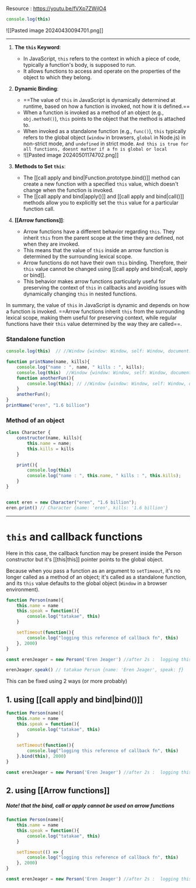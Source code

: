 Resource : https://youtu.be/fVXp7ZWjlO4

```javascript
console.log(this)
```


![[Pasted image 20240430094701.png]]

---

1. **The `this` Keyword**:
    - In JavaScript, `this` refers to the context in which a piece of code, typically a function's body, is supposed to run.
    - It allows functions to access and operate on the properties of the object to which they belong.
2. **Dynamic Binding**:
    
    - ==The value of `this` in JavaScript is dynamically determined at runtime, based on how a function is invoked, not how it is defined.==
    - When a function is invoked as a method of an object (e.g., `obj.method()`), `this` points to the object that the method is attached to.
    - When invoked as a standalone function (e.g., `func()`), `this` typically refers to the global object (`window` in browsers, `global` in Node.js) in non-strict mode, and `undefined` in strict mode. `And this is true for all functions, doesnt matter if a fn is global or local`
    - ![[Pasted image 20240501174702.png]]
1. **Methods to Set `this`**:
    
    - The [[call apply and bind|Function.prototype.bind()]] method can create a new function with a specified `this` value, which doesn't change when the function is invoked.
    - The [[call apply and bind|apply()]] and [[call apply and bind|call()]] methods allow you to explicitly set the `this` value for a particular function call.
4. **[[Arrow functions]]**:
    
    - Arrow functions have a different behavior regarding `this`. They inherit `this` from the parent scope at the time they are defined, not when they are invoked.
    - This means that the value of `this` inside an arrow function is determined by the surrounding lexical scope.
    - Arrow functions do not have their own `this` binding. Therefore, their `this` value cannot be changed using [[call apply and bind|call, apply or bind]].
    - This behavior makes arrow functions particularly useful for preserving the context of `this` in callbacks and avoiding issues with dynamically changing `this` in nested functions.

In summary, the value of `this` in JavaScript is dynamic and depends on how a function is invoked. ==Arrow functions inherit `this` from the surrounding lexical scope, making them useful for preserving context, while regular functions have their `this` value determined by the way they are called==.


### Standalone function

```javascript
console.log(this)  // //Window {window: Window, self: Window, document: document, name: '', location: Location, …}

function printName(name, kills){
	console.log("name : ", name, " kills : ", kills);
	console.log(this)  //Window {window: Window, self: Window, document: document, name: '', location: Location, …}
	function anotherFun(){
		console.log(this); // //Window {window: Window, self: Window, document: document, name: '', location: Location, …}
	}
	anotherFun();
}
printName("eren", "1.6 billion")
```

### Method of an object

```javascript
class Character {
	constructor(name, kills){
		this.name = name;
		this.kills = kills
	}

	print(){
		console.log(this)
		console.log("name : ", this.name, " kills : ", this.kills);
	}
}


const eren = new Character("eren", "1.6 billion");
eren.print() // Character {name: 'eren', kills: '1.6 billion'}
```

---
# `this` and callback functions

Here in this case, the callback function may be present inside the Person constructor but it's [[this|this]] pointer points to the global object.

Because when you pass a function as an argument to `setTimeout`, it's no longer called as a method of an object; it's called as a standalone function, and its `this` value defaults to the global object (`Window` in a browser environment).

```javascript
function Person(name){
    this.name = name
    this.speak = function(){
        console.log("tatakae", this)
    }

    setTimeout(function(){
        console.log("logging this reference of callback fn", this)
    }, 2000)
}

const erenJeager = new Person('Eren Jeager') //after 2s :  logging this reference of callback fn Window {window: Window, self: Window, document: document, name: '', location: Location, …}

erenJeager.speak() // tatakae Person {name: 'Eren Jeager', speak: ƒ}
```

This can be fixed using 2 ways (or more probably)

## 1. using [[call apply and bind|bind()]] 
```javascript 
function Person(name){
    this.name = name
    this.speak = function(){
        console.log("tatakae", this)
    }

    setTimeout(function(){
        console.log("logging this reference of callback fn", this)
    }.bind(this), 2000)
}

const erenJeager = new Person('Eren Jeager') //after 2s :  logging this reference of callback fn Person {name: 'Eren Jeager', speak: ƒ}
```

## 2. using [[Arrow functions]]

##### Note! that the bind, call or apply cannot be used on arrow functions

```javascript
function Person(name){
    this.name = name
    this.speak = function(){
        console.log("tatakae", this)
    }

    setTimeout(() => {
        console.log("logging this reference of callback fn", this)
    }, 2000)
}

const erenJeager = new Person('Eren Jeager') //after 2s :  logging this reference of callback fn Person {name: 'Eren Jeager', speak: ƒ}
```